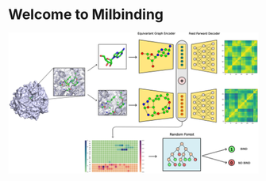 # Welcome to Milbinding

![alt text](https://github.com/guidotiana/Milbinding/blob/main/pic.png?raw=true)

